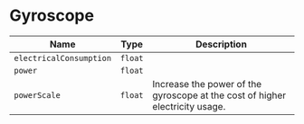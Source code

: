 # Gyroscope

|Name|Type|Description|
|--|--|--|
|`electricalConsumption`|`float`||
|`power`|`float`||
|`powerScale`|`float`|Increase the power of the gyroscope at the cost of higher electricity usage.|
